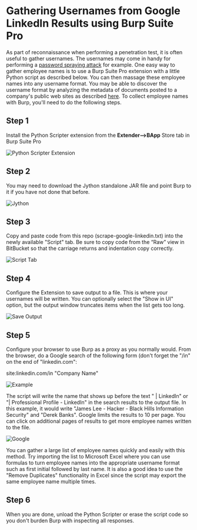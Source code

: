 # Gathering Usernames from Google LinkedIn Results using Burp Suite Pro

As part of reconnaissance when performing a penetration test, it is often useful to gather usernames. The usernames may come in handy for performing a [password spraying attack](http://www.blackhillsinfosec.com/?p=4694) for example. One easy way to gather employee names is to use a Burp Suite Pro extension with a little Python script as described below. You can then massage these employee names into any username format. You may be able to discover the username format by analyzing the metadata of documents posted to a company's public web sites as described [here](https://github.com/dafthack/PowerMeta).
To collect employee names with Burp, you'll need to do the following steps.

## Step 1
Install the Python Scripter extension from the **Extender-->BApp** Store tab in Burp Suite Pro

![Python Scripter Extension](https://github.com/clr2of8/Gather-Usernames-From-Google-LinkedIn-Results/raw/master/images/python-scripter.png)


## Step 2
You may need to download the Jython standalone JAR file and point Burp to it if you have not done that before.

![Jython](https://github.com/clr2of8/Gather-Usernames-From-Google-LinkedIn-Results/raw/master/images/jython.png)

## Step 3
Copy and paste code from this repo (scrape-google-linkedin.txt) into the newly available "Script" tab. Be sure to copy code from the “Raw” view in BitBucket so that the carriage returns and indentation copy correctly.

![Script Tab](https://github.com/clr2of8/Gather-Usernames-From-Google-LinkedIn-Results/raw/master/images/pastecode.png)


## Step 4
Configure the Extension to save output to a file. This is where your usernames will be written. You can optionally select the "Show in UI" option, but the output window truncates items when the list gets too long.

![Save Output](https://github.com/clr2of8/Gather-Usernames-From-Google-LinkedIn-Results/raw/master/images/set-filename.png)


## Step 5
Configure your browser to use Burp as a proxy as you normally would. From the browser, do a Google search of the following form (don't forget the "/in" on the end of "linkedin.com":

site:linkedin.com/in "Company Name"

![Example](https://github.com/clr2of8/Gather-Usernames-From-Google-LinkedIn-Results/raw/master/images/example2.png)

The script will write the name that shows up before the text " | LinkedIn" or "| Professional Profile - LinkedIn" in the search results to the output file. In this example, it would write "James Lee - Hacker - Black Hills Information Security" and "Derek Banks". Google limits the results to 10 per page. You can click on additional pages of results to get more employee names written to the file.

![Google](https://github.com/clr2of8/Gather-Usernames-From-Google-LinkedIn-Results/raw/master/images/google.png)

You can gather a large list of employee names quickly and easily with this method. Try importing the list to Microsoft Excel where you can use formulas to turn employee names into the appropriate username format such as first initial followed by last name. It is also a good idea to use the "Remove Duplicates" functionality in Excel since the script may export the same employee name multiple times.

## Step 6
When you are done, unload the Python Scripter or erase the script code so you don't burden Burp with inspecting all responses.

